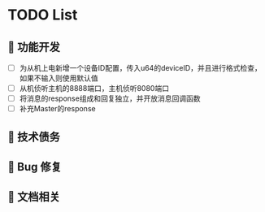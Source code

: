 # TODO List

## 🚧 功能开发

- [ ] 为从机上电新增一个设备ID配置，传入u64的deviceID，并且进行格式检查，如果不输入则使用默认值
- [ ] 从机侦听主机的8888端口，主机侦听8080端口
- [ ] 将消息的response组成和回复独立，并开放消息回调函数
- [ ] 补充Master的response

## 🧹 技术债务

## 🐞 Bug 修复

## 📖 文档相关
